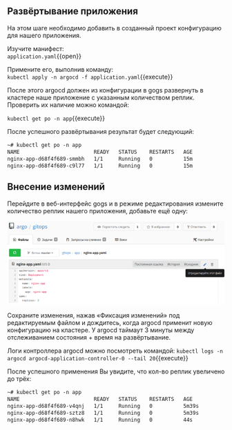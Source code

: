 ## Развёртывание приложения
На этом шаге необходимо добавить в созданный проект конфигурацию для нашего приложения.

Изучите манифест:  
`application.yaml`{{open}}  

Примените его, выполнив команду:  
`kubectl apply -n argocd -f application.yaml`{{execute}}

После этого argocd должен из конфигурации в gogs развернуть в кластере наше приложение с указанным количеством реплик. Проверить их наличие можно командой:

`kubectl get po -n app`{{execute}}

После успешного развёртывания результат будет следующий:
```shell
~# kubectl get po -n app
NAME                        READY   STATUS    RESTARTS   AGE
nginx-app-d68f4f689-smmbh   1/1     Running   0          15m
nginx-app-d68f4f689-c9l77   1/1     Running   0          15m
```
## Внесение изменений

Перейдите в веб-интерфейс gogs и в режиме редактирования измените количество реплик нашего приложения, добавьте ещё одну:

![gogs_add_user](./assets/edit_app_replicas.png) 

Сохраните изменения, нажав «Фиксация изменений» под редактируемым файлом и дождитесь, когда argocd применит новую конфигурацию на кластере. У argocd таймаут 3 минуты между отслеживанием состояния + время на развёртывание.

Логи контроллера argocd можно посмотреть командой:
`kubectl logs -n argocd argocd-application-controller-0 --tail 20`{{execute}}

После успешного применения Вы увидите, что кол-во реплик увеличено до трёх:
```shell
~# kubectl get po -n app
NAME                        READY   STATUS    RESTARTS   AGE
nginx-app-d68f4f689-v4qnj   1/1     Running   0          5m39s
nginx-app-d68f4f689-sztz8   1/1     Running   0          5m39s
nginx-app-d68f4f689-n8hwk   1/1     Running   0          44s